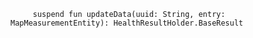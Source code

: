 
         suspend fun updateData(uuid: String, entry: MapMeasurementEntity): HealthResultHolder.BaseResult

